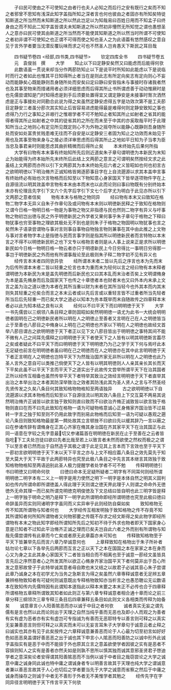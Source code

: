 <!-- { "loadSidebar": true } -->
　　子曰民可使由之不可使知之由者行也夫人必知之而后行之安有既行之矣而不知之者邪曾不思知有浅深此知字盖指所知之深者言也何也彼由之者固亦有所知矣特徒知斯道之所当然而未知斯道之所以然此岂足以为知哉易曰百姓日用而不知孟子曰终身由之而不知此二知字盖皆谓夫未知斯道之所以然初非懵然无所知觉之谓也愚想圣人之意亦曰民可使其由斯道之所当然而不能使其知斯道之所以然当时所谓不可使知之者初非谓不可使知之也正谓不可得而使之知也圣人之为此语葢有悠然感叹之意自见于言外学者要当沈潜反覆玩味而求之可也不然圣人岂肯愚天下斯民之耳目哉

　　四书疑节卷四
<经部,四书类,四书疑节>
　　钦定四库全书
　　四书疑节卷五
　　元　袁俊翁　撰
　　大学
　　知止以下曰定静安矣然又曰能虑而后能得何欤
　　此数语虽一贯说来却当分作两莭防知止以下是说平时所知如此能虑以下是说临时而行之者如此也惟其平日知得所止者当在是则此志有所定向矣志有定向则心不妄动而能静矣心既能静则吾身随所处而安矣曰定曰静曰安皆指未与事接时存诸我者然也及其事至物来而措诸用者必须详细思虑而后得其所止书所谓虑善于动动惟厥时是也先儒尝谓知是门时知得虑是到手后须要处置得宜又谓定静安是未接事时胷次洒然虑是正与事接处对同勘合此说为得之矣虽然定静安虑得五字是功效次第不是工夫莭目定静安三者虽分莭次其实知止后皆容易进虑能得最是难得何则定静安致知之事也虑得乃力行之事知之非艰行之惟艰学者不可不勉知止者知其所止如射者之省其的能得者得其所止如射者之中其的徒省其的之所在而未至于中其的亦奚取哉平时于此理知所当止之地则心有定见所见既定则心不为外物之摇夺所以能静心既静则吾身随所处而安如处富贵贫贱患难无往而不自安是以定静安三者固为知止之功效而未始见于用也及其事至物来身与之接必须详审思虑而后得其所止之地如平日知为子当孝为臣当忠及事君亲时则能思虑其曲折精微而后得所止矣
　　本末终始先后果何所指
　　大学有曰物有本末事有终始知所先后则近道矣朱子章句谓明徳为本新民为末知止为始能得为终本始所先末终所后此结上文两莭之意言之可谓明矣然按经文求之此虽结上文两莭而亦所以引下文两莭其为本末终始先后六者之义皆昭如也何也初言古之欲明明徳以下明治脩齐正诚知格皆掲逐莭事目字在上自流遡源以求其本盖申言事有终始终必有始也次言物格而后知至以下物知意心身家国天下皆举逐项物件字在上自源徂流以明其效盖申言物有本末由本而末也以此而论则曰事曰物既有分别终始本末亦有伦理且先字引下文六个先字后字引下文七个后字尤为明白于此见亦所以引下文两莭之意者信矣
　　物有本末与格物之物同异
　　经曰物有本末又曰致知在格物二物字本无异义自朱子作章句及或问物有本末则以明徳新民释之于致知在格物则又谓今日格一物明日格一物是为事物之物又非指德与民也然则二物字有异义与吁事物之物初岂出徳与民之外乎明徳新民之外学者又果何事乎朱子章句于格物之下释曰物犹事也穷至事物之理欲其极处无不到也是则朱子于格物之物固明以物犹事也言之矣然朱子语录尝谓物与事对言则事自事物自物独言物则兼事在其中由此推之上文物与事对言者物字本止是指徳与民而言事字则是指其所以明徳新民者而言特物以本末言之不得不以明徳新民析之也下文专以格物言者则是从人事上说来正是求所以明徳新民如今日格一物明日格一物云者亦只于明德新民上今日穷得比一事明日穷得那一事岂于明徳新民之外而他有所谓事哉论至此极则朱子释二物字初不见有异义也
　　经传言本末者四同欤异欤
　　经所谓本末者二皆以先后之序言也本为先而末为后传所谓本末者二皆以轻重之伦言也本为重而末为轻何以言之经曰物有本末释者谓明徳为本新民为末是盖先明徳而后新民也又曰其本乱而末治者否矣上文明谓脩身为本是盖先脩身而后及国家天下也传之十章徳者本也财者末也又曰外本内末承上文言之盖为治之道以徳为本者在其所当重以财为末者在其所当轻今也外其本而内其末则失其轻重之伦矣合而言之本末云者或以先后言或以重轻言皆不过重者所当先轻者所当后后先轻重一而已矣大学之道必以知本为务本既举而末自随故传之四章释本末者必以此为知本结之良有以夫
　　经何以不曰平天下而曰明明徳于天下
　　大学一书先儒尝以三纲领八条目释之章防固昭如矣然明明徳一语尤为此书一大统会明明徳者固明在己之明徳新民者所以明在人之明徳止至善者又言明在己在人之明徳皆当止于至善也八莭目之中脩身以上明在己之明徳也齐家以下明在人之明徳也故经文首举八莭目谓古之欲明明徳于天下者正以见下文八莭目皆出于明明徳之事特其间不能不微有人己之间耳先儒释之曰明明徳于天下者使天下之人皆有以明其明徳斯言葢尽之矣或者疑此不曰平天下而曰明明徳于天下明明徳乃为己之学于天下何与焉吁此本无足疑也前言在明明徳者虽曰明在己之明徳而在人之明徳亦在其中此言明明徳于天下者正言明在人之明徳也岂特平天下为然哉治国齐家无非所以明在人之明徳也此乃圣人言外之意自可以类推己倘使天下之人皆有以明其明徳则人人亲其亲长其长而天下平矣此虽不以平天下言而平天下之道实出于此故传文尝举所谓平天下在治其国者正所以经传互相备也虽然传举平天下者特举其致治之效经言明明徳于天下者直举其出治之本举出治之本者其防深举致治之效者其防浅此其为圣人贤人之言与不然圣经先贤传发之久矣八条目何其致知格物物格知至两语独异
　　古之欲明明徳以下自流遡源以求其本物格而后知至以下自源徂流以明其效八条目上下交互莫不两易其说然明治脩齐正诚皆以欲言独于致知则直曰致而不曰欲治齐脩正诚致皆以欲言独于格物则直曰在而不曰先此致知在格物一语为可疑物格意诚心正身脩家齐国治皆不过易转一字言之独于知至则不仍用此致字而别易此物格而后知至一语为可疑以愚观之遡论八条目则致知格物最是第一闗处故其立言顿挫不曰欲曰先以缓其辞乃一言以蔽之曰在参诸传辞有谓脩身在正其心齐家在脩其身治国在齐其家平天下在治其国正与此同一语意在字较之先字意最切又参诸篇首在明明徳在新民在止于至善在之云者皆指吃下工夫处岂徒曰欲曰先者比哉至若上以致言者未然而欲使之然权而极之之谓下以至言者已然而出于自然造乎其极之谓于此足见其上言本而下言效也至于平天下一莭初言欲明明徳于天下末以天下平言之亦与上文不相应葢八条目之效先莫先于知至大莫大于天下平故于此两莭特异也究至此极八条目之中先言其本继言其效独于致知格物物格知至两语逈别此圣人极力提醒学者处学者不可不勉
　　传释明明徳引书曰明徳又曰明命何欤
　　曰徳曰命本无足疑所疑者二明字有不同耳何则经所谓明明徳二明字本有二义上一明字是用力使然之明下一明字是本体自然之明其义固判如也传内所谓命即所谓徳盖人得此理于天则谓之徳天畀此理于人则谓之命命外无徳徳外无命其理一而已矣所谓克明徳克明俊徳及下文总结曰皆自明也此三明字皆是释上一明字独于明命之明乃是释下一明字此所谓明命即经所谓明徳也究至此极曰徳曰命辞虽异而实则同诸明字字虽同而义实异审乎此则经防自粲如矣
　　致知格物无传不知其所谓物与知者何也
　　大学经传互相发明独于致知格物之传不存竟不知其所谓知者何所知所谓物者又何物邪要之传既不存求之经文斯得之矣此物字即经所谓物有本末之物此知字即经所谓知所先后之知初不待于外求也物者即天下国家身心意是已知者不过知此平治脩齐正诚之理而已矣夫岂自此六者之外而别有所谓物与知哉先儒尝谓传有此章而今亡矣或者原无此章葢亦未可知也
　　传释致知格物至于平天下皆兼举先后而言六章乃举诚意何也
　　上章释致知在格物出于朱子所补者姑勿论七章以下各举先后两莭而互言之正以天下之本在国国之本在家家之本在身而心又为身之主此其身心家国天下二者皆当相合而不相离也至于诚意一莭经文虽皆具言先后之序然意者心之所发其所以欲正心脩身齐家治国平天下者何莫非出于吾心所发之意邪故曾子于此特举诚其意者毋自欺也末又结之以故君子必诚其音心朱子尝谓此章乃诚身之本在初学尤为当务之急斯言为得之矣虽然六章専释诚意者无足辨五章兼辨格物致知者有可疑何则诚意既出专释格物致知亦当析言之也愚恐聴讼无讼数语本在致知传内先儒特因有此谓知本遂指此以释本末要之本末正不必传也合于四章释所谓格物五章释所谓致其知者如此则正与第六章专释诚意者相合通十章而论之前三章分释三纲领次三章专释三条目后四章兼释五条目如此则文义各相类而传释为始备矣
　　诚意章言小人阳善隂恶而亦以诚于中目之者何欤
　　诚者真实无妄之谓先儒有是言也然以此而论则出于天理之自然当纯乎善而无恶也及即小人而观之为善者有实有虚为恶者亦有实有虚岂可专指诚为有善而无恶耶特专以善言则可释之以真实无妄兼善恶言则但可释之以真实而未可以无妄言耳朱子大学章句于诚意云者止释之曰诚实也其亦有见于此矣按传之六章释诚意兼善恶而论于人心最为切至初言如好好色如恶恶臭盖谓好善恶恶之出于诚也其下申言小人隂恶而阳善防之以诚中形外此诚字盖指实有是恶于中而不能揜于外也原其立言之意盖欲使学者因彼之实有是恶者不容揜则知人之实有是善者亦然夫如是则孰不思所以慎其独而诚其意邪圣贤君子啓迪学者之意深矣论者安得谓其阳善隂恶而不当例以诚于中者目之哉窃尝论之大学之诚意中庸之诚身同此诚也特中庸之谓诚身者专以明善言故其于天理也纯大学之谓诚意者兼以善恶言故其于人心也切后之学者要当先于大学之诚意而省察之然后于中庸之诚身而操存之则诚于中者无不善形于外者无不美惟学者其勉之
　　经传先字在字同异径言明明徳于天下传言平天下何欤
